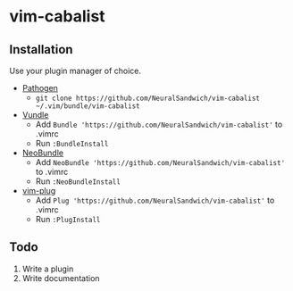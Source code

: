 # vim-cabalist

## Installation

Use your plugin manager of choice.

- [Pathogen](https://github.com/tpope/vim-pathogen)
  - `git clone https://github.com/NeuralSandwich/vim-cabalist ~/.vim/bundle/vim-cabalist`
- [Vundle](https://github.com/gmarik/vundle)
  - Add `Bundle 'https://github.com/NeuralSandwich/vim-cabalist'` to .vimrc
  - Run `:BundleInstall`
- [NeoBundle](https://github.com/Shougo/neobundle.vim)
  - Add `NeoBundle 'https://github.com/NeuralSandwich/vim-cabalist'` to .vimrc
  - Run `:NeoBundleInstall`
- [vim-plug](https://github.com/junegunn/vim-plug)
  - Add `Plug 'https://github.com/NeuralSandwich/vim-cabalist'` to .vimrc
  - Run `:PlugInstall`

## Todo

1. Write a plugin
2. Write documentation
